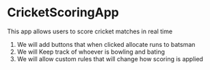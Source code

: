 # CricketScoringApp

This app allows users to score cricket matches in real time

1) We will add buttons that when clicked allocate runs to batsman
2) We will Keep track of whoever is bowling and bating
3) We will allow custom rules that will change how scoring is applied
